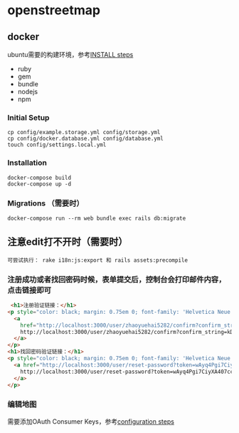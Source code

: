 # openstreetmap

## docker

ubuntu需要的构建环境，参考[INSTALL steps](INSTALL.md)

- ruby
- gem
- bundle
- nodejs
- npm

### Initial Setup

    cp config/example.storage.yml config/storage.yml
    cp config/docker.database.yml config/database.yml
    touch config/settings.local.yml

### Installation

    docker-compose build
    docker-compose up -d

### Migrations （需要时）

    docker-compose run --rm web bundle exec rails db:migrate

## 注意edit打不开时（需要时）

    可尝试执行： rake i18n:js:export 和 rails assets:precompile

### 注册成功或者找回密码时候，表单提交后，控制台会打印邮件内容，点击链接即可

```html
 <h1>注册验证链接：</h1>
<p style="color: black; margin: 0.75em 0; font-family: 'Helvetica Neue', Arial, sans-serif">
  <a
    href="http://localhost:3000/user/zhaoyuehai5282/confirm?confirm_string=kDyMhbLOKvm3jzUQeYD19Z6ePz9PYH">
    http://localhost:3000/user/zhaoyuehai5282/confirm?confirm_string=kDyMhbLOKvm3jzUQeYD19Z6ePz9PYH
  </a>
</p>
<h1>找回密码验证链接：</h1>
<p style="color: black; margin: 0.75em 0; font-family: 'Helvetica Neue', Arial, sans-serif">
  <a href="http://localhost:3000/user/reset-password?token=wAyq4Pgi7CiyXA407cc5JkJlCRugof">
    http://localhost:3000/user/reset-password?token=wAyq4Pgi7CiyXA407cc5JkJlCRugof
  </a>
</p>
```

### 编辑地图

需要添加OAuth Consumer Keys，参考[configuration steps](CONFIGURE.md)


